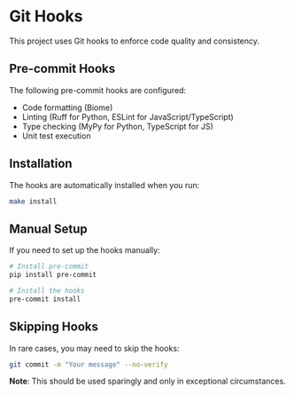 # Git Hooks

This project uses Git hooks to enforce code quality and consistency.

## Pre-commit Hooks

The following pre-commit hooks are configured:

- Code formatting (Biome)
- Linting (Ruff for Python, ESLint for JavaScript/TypeScript)
- Type checking (MyPy for Python, TypeScript for JS)
- Unit test execution

## Installation

The hooks are automatically installed when you run:

```bash
make install
```

## Manual Setup

If you need to set up the hooks manually:

```bash
# Install pre-commit
pip install pre-commit

# Install the hooks
pre-commit install
```

## Skipping Hooks

In rare cases, you may need to skip the hooks:

```bash
git commit -m "Your message" --no-verify
```

**Note**: This should be used sparingly and only in exceptional circumstances.
